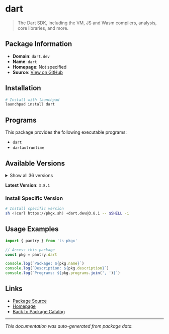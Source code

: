 # dart

> The Dart SDK, including the VM, JS and Wasm compilers, analysis, core libraries, and more.

## Package Information

- **Domain**: `dart.dev`
- **Name**: `dart`
- **Homepage**: Not specified
- **Source**: [View on GitHub](https://github.com/pkgxdev/pantry/tree/main/projects/dart.dev/package.yml)

## Installation

```bash
# Install with launchpad
launchpad install dart
```

## Programs

This package provides the following executable programs:

- `dart`
- `dartaotruntime`

## Available Versions

<details>
<summary>Show all 36 versions</summary>

- `3.8.1`, `3.8.0`, `3.7.3`, `3.7.2`, `3.7.1`
- `3.7.0`, `3.6.2`, `3.6.1`, `3.6.0`, `3.5.4`
- `3.5.3`, `3.5.2`, `3.5.1`, `3.5.0`, `3.4.4`
- `3.4.3`, `3.4.2`, `3.4.1`, `3.4.0`, `3.3.4`
- `3.3.3`, `3.3.2`, `3.3.1`, `3.3.0`, `3.2.6`
- `3.2.5`, `3.2.4`, `3.2.3`, `3.2.2`, `3.2.1`
- `3.2.0`, `3.1.5`, `3.1.4`, `3.1.3`, `3.1.2`
- `3.1.1`

</details>

**Latest Version**: `3.8.1`

### Install Specific Version

```bash
# Install specific version
sh <(curl https://pkgx.sh) +dart.dev@3.8.1 -- $SHELL -i
```

## Usage Examples

```typescript
import { pantry } from 'ts-pkgx'

// Access this package
const pkg = pantry.dart

console.log(`Package: ${pkg.name}`)
console.log(`Description: ${pkg.description}`)
console.log(`Programs: ${pkg.programs.join(', ')}`)
```

## Links

- [Package Source](https://github.com/pkgxdev/pantry/tree/main/projects/dart.dev/package.yml)
- [Homepage](#)
- [Back to Package Catalog](../package-catalog.md)

---

*This documentation was auto-generated from package data.*

